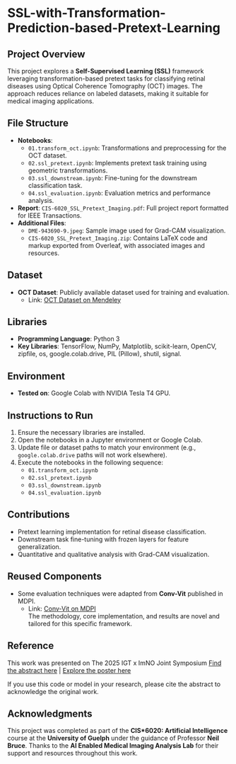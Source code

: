 # SSL-with-Transformation-Prediction-based-Pretext-Learning

## Project Overview
This project explores a **Self-Supervised Learning (SSL)** framework leveraging transformation-based pretext tasks for classifying retinal diseases using Optical Coherence Tomography (OCT) images. The approach reduces reliance on labeled datasets, making it suitable for medical imaging applications.

## File Structure

- **Notebooks**:
  - `01.transform_oct.ipynb`: Transformations and preprocessing for the OCT dataset.
  - `02.ssl_pretext.ipynb`: Implements pretext task training using geometric transformations.
  - `03.ssl_downstream.ipynb`: Fine-tuning for the downstream classification task.
  - `04.ssl_evaluation.ipynb`: Evaluation metrics and performance analysis.
- **Report**: `CIS-6020_SSL_Pretext_Imaging.pdf`: Full project report formatted for IEEE Transactions.
- **Additional Files**:
  - `DME-943690-9.jpeg`: Sample image used for Grad-CAM visualization.
  - `CIS-6020_SSL_Pretext_Imaging.zip`: Contains LaTeX code and markup exported from Overleaf, with associated images and resources.

## Dataset
- **OCT Dataset**: Publicly available dataset used for training and evaluation.  
  - Link: [OCT Dataset on Mendeley](https://data.mendeley.com/datasets/rscbjbr9sj/3)

## Libraries
- **Programming Language**: Python 3
- **Key Libraries**: TensorFlow, NumPy, Matplotlib, scikit-learn, OpenCV, zipfile, os, google.colab.drive, PIL (Pillow), shutil, signal.

## Environment
- **Tested on**: Google Colab with NVIDIA Tesla T4 GPU.

## Instructions to Run
1. Ensure the necessary libraries are installed.
2. Open the notebooks in a Jupyter environment or Google Colab.
3. Update file or dataset paths to match your environment (e.g., `google.colab.drive` paths will not work elsewhere).
4. Execute the notebooks in the following sequence:
   - `01.transform_oct.ipynb`
   - `02.ssl_pretext.ipynb`
   - `03.ssl_downstream.ipynb`
   - `04.ssl_evaluation.ipynb`

## Contributions
- Pretext learning implementation for retinal disease classification.
- Downstream task fine-tuning with frozen layers for feature generalization.
- Quantitative and qualitative analysis with Grad-CAM visualization.

## Reused Components
- Some evaluation techniques were adapted from **Conv-Vit** published in MDPI.  
  - Link: [Conv-Vit on MDPI](https://www.mdpi.com/2313-433X/9/7/140)  
  The methodology, core implementation, and results are novel and tailored for this specific framework.

## Reference
This work was presented on The 2025 IGT x ImNO Joint Symposium [Find the abstract here](https://www.igtximno.ca/wp-content/uploads/ImNO-2025-Proceedings.pdf) | [Explore the poster here](https://www.researchgate.net/publication/391459808_Self-Supervised_Learning_for_Retinal_Disease_Classification_Reducing_Annotation_Dependency_with_Transformation-Based_Pretext_Learning_with_Limited_Labels)

If you use this code or model in your research, please cite the abstract to acknowledge the original work.

## Acknowledgments
This project was completed as part of the **CIS*6020: Artificial Intelligence** course at the **University of Guelph** under the guidance of Professor **Neil Bruce**. Thanks to the **AI Enabled Medical Imaging Analysis Lab** for their support and resources throughout this work.


